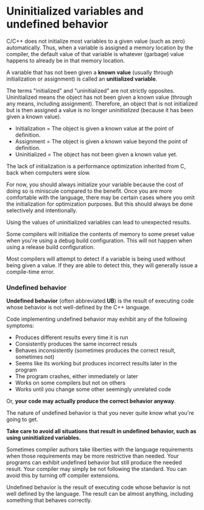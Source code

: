 # Uninitialized variables and undefined behavior

C/C++ does not initialize most variables to a given value (such as zero) automatically. Thus, when a variable is assigned a memory location by the compiler, the default value of that variable is whatever (garbage) value happens to already be in that memory location. 

A variable that has not been given a **known value** (usually through initialization or assignment) is called an **unitialized variable**.

The terms "initialized" and "uninitialized" are not strictly opposites. Uninitialized means the object has not been given a known value (through any means, including assignment). Therefore, an object that is not initialized but is then assigned a value is no longer _uninitialized_ (because it has been given a known value).

* Initialization = The object is given a known value at the point of definition.
* Assignment = The object is given a known value beyond the point of definition.
* Uninitialized = The object has not been given a known value yet.

The lack of initialization is a performance optimization inherited from C, back when computers were slow.

For now, you should always initialize your variable because the cost of doing so is miniscule compared to the benefit. Once you are more comfortable with the language, there may be certain cases where you omit the initialization for optimization purposes. But this should always be done selectively and intentionally.

Using the values of uninitialized variables can lead to unexpected results.

Some compilers will initialize the contents of memory to some preset value when you're using a debug build configuration. This will not happen when using a release build configuration.

Most compilers will attempt to detect if a variable is being used without being given a value. If they are able to detect this, they will generally issue a compile-time error.

### Undefined behavior

**Undefined behavior** (often abbreviated **UB**) is the result of executing code whose behavior is not well-defined by the C++ language.

Code implementing undefined behavior may exhibit any of the following symptoms:
* Produces different results every time it is run
* Consistently produces the same incorrect resuls
* Behaves inconsistently (sometimes produces the correct result, sometimes not)
* Seems like its working but produces incorrect results later in the program
* The program crashes, either immediately or later
* Works on some compilers but not on others
* Works until you change some other seemingly unrelated code

Or, **your code may actually produce the correct behavior anyway**. 

The nature of undefined behavior is that you never quite know what you're going to get.

**Take care to avoid all situations that result in undefined behavior, such as using uninitialized variables.**

 Sometimes compiler authors take liberties with the language requirements when those requirements may be more restrictive than needed. Your programs can exhibit undefined behavior but still produce the needed result. Your compiler may simply be not following the standard. You can avoid this by turning off compiler extensions.

Undefined behavior is the result of executing code whose behavior is not well defined by the language. The result can be almost anything, including something that behaves correctly.
